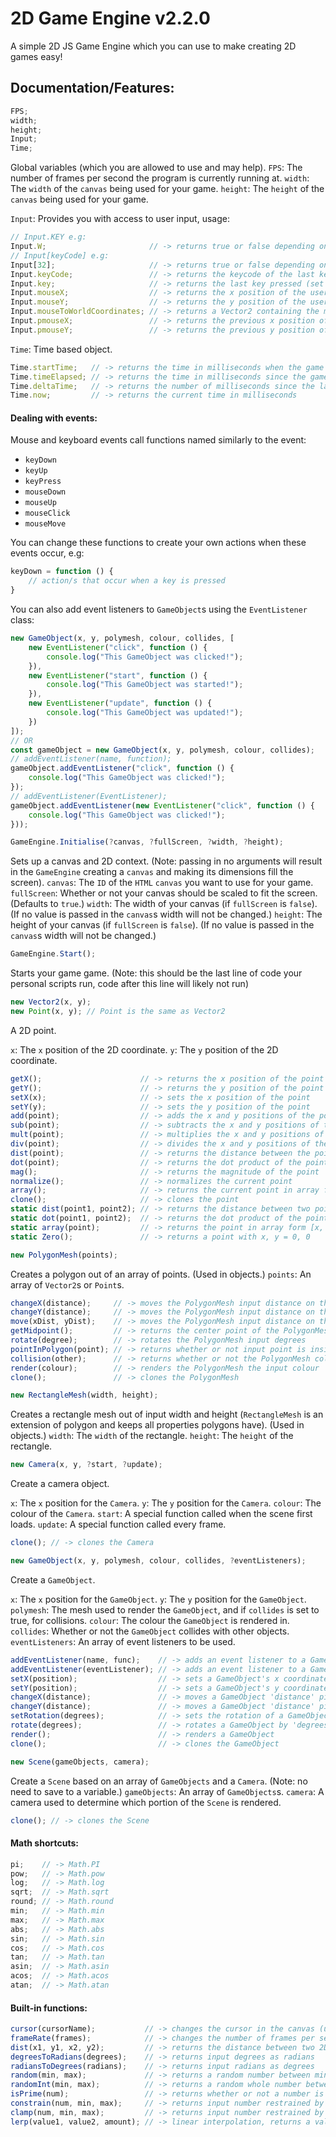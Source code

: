 # 2D Game Engine v2.2.0
A simple 2D JS Game Engine which you can use to make creating 2D games easy!

## Documentation/Features:
```js
FPS;
width;
height;
Input;
Time;
```
Global variables (which you are allowed to use and may help).
`FPS`: The number of frames per second the program is currently running at.
`width`: The `width` of the `canvas` being used for your game.
`height`: The `height` of the `canvas` being used for your game.

`Input`: Provides you with access to user input, usage:
```js
// Input.KEY e.g:
Input.W;                       // -> returns true or false depending on whether the 'W' key is held down on the user's keyboard
// Input[keyCode] e.g:
Input[32];                     // -> returns true or false depending on whether the 'Space' key (spacebar) is held down on the user's keyboard
Input.keyCode;                 // -> returns the keycode of the last key pressed (set on keyDown)
Input.key;                     // -> returns the last key pressed (set on keyDown)
Input.mouseX;                  // -> returns the x position of the user's cursor
Input.mouseY;                  // -> returns the y position of the user's cursor
Input.mouseToWorldCoordinates; // -> returns a Vector2 containing the mouse coordinates relative to the camera in the current scene
Input.pmouseX;                 // -> returns the previous x position of the user's cursor
Input.pmouseY;                 // -> returns the previous y position of the user's cursor
```

`Time`: Time based object.
```js
Time.startTime;   // -> returns the time in milliseconds when the game was started
Time.timeElapsed; // -> returns the time in milliseconds since the game was started
Time.deltaTime;   // -> returns the number of milliseconds since the last frame
Time.now;         // -> returns the current time in milliseconds
```

#### Dealing with events:
Mouse and keyboard events call functions named similarly to the event:
- `keyDown`
- `keyUp`
- `keyPress`
- `mouseDown`
- `mouseUp`
- `mouseClick`
- `mouseMove`

You can change these functions to create your own actions when these events occur, e.g:
```js
keyDown = function () {
	// action/s that occur when a key is pressed
}
```

You can also add event listeners to `GameObject`s using the `EventListener` class:
```js
new GameObject(x, y, polymesh, colour, collides, [
	new EventListener("click", function () {
		console.log("This GameObject was clicked!");
	}),
	new EventListener("start", function () {
		console.log("This GameObject was started!");
	}),
	new EventListener("update", function () {
		console.log("This GameObject was updated!");
	})
]);
// OR
const gameObject = new GameObject(x, y, polymesh, colour, collides);
// addEventListener(name, function);
gameObject.addEventListener("click", function () {
	console.log("This GameObject was clicked!");
});
// addEventListener(EventListener);
gameObject.addEventListener(new EventListener("click", function () {
	console.log("This GameObject was clicked!");
}));
```

```js
GameEngine.Initialise(?canvas, ?fullScreen, ?width, ?height);
```
Sets up a canvas and 2D context. (Note: passing in no arguments will result in the `GameEngine` creating a `canvas` and making its dimensions fill the screen).
`canvas`: The `ID` of the `HTML` `canvas` you want to use for your game.
`fullScreen`: Whether or not your canvas should be scaled to fit the screen. (Defaults to `true`.)
`width`: The width of your canvas (if `fullScreen` is `false`). (If no value is passed in the `canvas`s width will not be changed.)
`height`: The height of your canvas (if `fullScreen` is `false`). (If no value is passed in the `canvas`s width will not be changed.)

```js
GameEngine.Start();
```
Starts your game game. (Note: this should be the last line of code your personal scripts run, code after this line will likely not run)

```js
new Vector2(x, y);
new Point(x, y); // Point is the same as Vector2
```
A 2D point.

`x`: The `x` position of the 2D coordinate.
`y`: The `y` position of the 2D coordinate.
```js
getX();                      // -> returns the x position of the point
getY();                      // -> returns the y position of the point
setX(x);                     // -> sets the x position of the point
setY(y);                     // -> sets the y position of the point
add(point);                  // -> adds the x and y positions of the point to the current point
sub(point);                  // -> subtracts the x and y positions of the point from the current point
mult(point);                 // -> multiplies the x and y positions of the current point by the point
div(point);                  // -> divides the x and y positions of the current point by the point
dist(point);                 // -> returns the distance between the point and the current point
dot(point);                  // -> returns the dot product of the points
mag();                       // -> returns the magnitude of the point
normalize();                 // -> normalizes the current point
array();                     // -> returns the current point in array form [x, y]
clone();                     // -> clones the point
static dist(point1, point2); // -> returns the distance between two points
static dot(point1, point2);  // -> returns the dot product of the points
static array(point);         // -> returns the point in array form [x, y]
static Zero();               // -> returns a point with x, y = 0, 0
```

```js
new PolygonMesh(points);
```
Creates a polygon out of an array of points. (Used in objects.)
`points`: An array of `Vector2`s or `Point`s.
```js
changeX(distance);     // -> moves the PolygonMesh input distance on the x axis
changeY(distance);     // -> moves the PolygonMesh input distance on the y axis
move(xDist, yDist);    // -> moves the PolygonMesh input distance on the x and y axis
getMidpoint();         // -> returns the center point of the PolygonMesh
rotate(degree);        // -> rotates the PolygonMesh input degrees
pointInPolygon(point); // -> returns whether or not input point is inside the PolygonMesh
collision(other);      // -> returns whether or not the PolygonMesh collides with another PolygonMesh
render(colour);        // -> renders the PolygonMesh the input colour
clone();               // -> clones the PolygonMesh
```

```js
new RectangleMesh(width, height);
```
Creates a rectangle mesh out of input width and height (`RectangleMesh` is an extension of polygon and keeps all properties polygons have). (Used in objects.)
`width`: The `width` of the rectangle.
`height`: The `height` of the rectangle.

```js
new Camera(x, y, ?start, ?update);
```
Create a camera object.

`x`: The `x` position for the `Camera`.
`y`: The `y` position for the `Camera`.
`colour`: The colour of the `Camera`.
`start`: A special function called when the scene first loads.
`update`: A special function called every frame.
```js
clone(); // -> clones the Camera
```

```js
new GameObject(x, y, polymesh, colour, collides, ?eventListeners);
```
Create a `GameObject`.

`x`: The `x` position for the `GameObject`.
`y`: The `y` position for the `GameObject`.
`polymesh`: The mesh used to render the `GameObject`, and if `collides` is set to true, for collisions.
`colour`: The colour the `GameObject` is rendered in.
`collides`: Whether or not the `GameObject` collides with other objects.
`eventListeners`: An array of event listeners to be used.
```js
addEventListener(name, func);    // -> adds an event listener to a GameObject
addEventListener(eventListener); // -> adds an event listener to a GameObject
setX(position);                  // -> sets a GameObject's x coordinate to 'position' (WARNING: if a GameObject that collides has its position set to 'inside' another collidable GameObject, the game may crash)
setY(position);                  // -> sets a GameObject's y coordinate to 'position' (WARNING: if a GameObject that collides has its position set to 'inside' another collidable GameObject, the game may crash)
changeX(distance);               // -> moves a GameObject 'distance' pixels along the x-axis
changeY(distance);               // -> moves a GameObject 'distance' pixels along the y-axis (note y axis is inverted, -1 is 'higher' on the screen than 1)
setRotation(degrees);            // -> sets the rotation of a GameObject to 'degrees'
rotate(degrees);                 // -> rotates a GameObject by 'degrees'
render();                        // -> renders a GameObject
clone();                         // -> clones the GameObject
```

```js
new Scene(gameObjects, camera);
```
Create a `Scene` based on an array of `GameObjects` and a `Camera`. (Note: no need to save to a variable.)
`gameObjects`: An array of `GameObjects`s.
`camera`: A camera used to determine which portion of the `Scene` is rendered.
```js
clone(); // -> clones the Scene
```

#### Math shortcuts:
```js
pi;    // -> Math.PI
pow;   // -> Math.pow
log;   // -> Math.log
sqrt;  // -> Math.sqrt
round; // -> Math.round
min;   // -> Math.min
max;   // -> Math.max
abs;   // -> Math.abs
sin;   // -> Math.sin
cos;   // -> Math.cos
tan;   // -> Math.tan
asin;  // -> Math.asin
acos;  // -> Math.acos
atan;  // -> Math.atan
```

#### Built-in functions:
```js
cursor(cursorName);           // -> changes the cursor in the canvas (use CSS cursor names)
frameRate(frames);            // -> changes the number of frames per second (defaults to 60)
dist(x1, y1, x2, y2);         // -> returns the distance between two 2D points (x1, y1 and x2, y2)
degreesToRadians(degrees);    // -> returns input degrees as radians
radiansToDegrees(radians);    // -> returns input radians as degrees
random(min, max);             // -> returns a random number between min and max
randomInt(min, max);          // -> returns a random whole number between min and  max
isPrime(num);                 // -> returns whether or not a number is prime
constrain(num, min, max);     // -> returns input number restrained by input min and max
clamp(num, min, max);         // -> returns input number restrained by input min and max
lerp(value1, value2, amount); // -> linear interpolation, returns a value between value1 and value2 depending on linear interpolation amount
```
